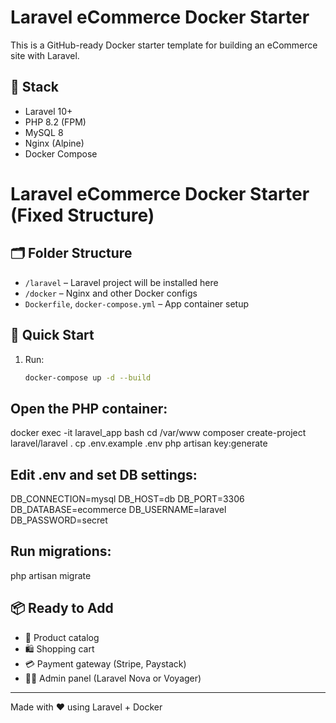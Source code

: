 # Laravel eCommerce Docker Starter

This is a GitHub-ready Docker starter template for building an eCommerce site with Laravel.

## 🐳 Stack

- Laravel 10+
- PHP 8.2 (FPM)
- MySQL 8
- Nginx (Alpine)
- Docker Compose

# Laravel eCommerce Docker Starter (Fixed Structure)

## 🗂 Folder Structure

- `/laravel` – Laravel project will be installed here
- `/docker` – Nginx and other Docker configs
- `Dockerfile`, `docker-compose.yml` – App container setup

## 🚀 Quick Start

1. Run:
   ```bash
   docker-compose up -d --build

## Open the PHP container:
docker exec -it laravel_app bash
cd /var/www
composer create-project laravel/laravel .
cp .env.example .env
php artisan key:generate

## Edit .env and set DB settings:
DB_CONNECTION=mysql
DB_HOST=db
DB_PORT=3306
DB_DATABASE=ecommerce
DB_USERNAME=laravel
DB_PASSWORD=secret

## Run migrations:
php artisan migrate


## 📦 Ready to Add

- 🛒 Product catalog
- 🛍️ Shopping cart
- 💳 Payment gateway (Stripe, Paystack)
- 👨‍💻 Admin panel (Laravel Nova or Voyager)

---

Made with ❤️ using Laravel + Docker
